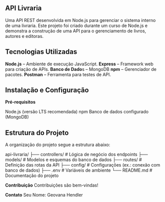 ## API Livraria

Uma API REST desenvolvida em Node.js para gerenciar o sistema interno de uma livraria. Este projeto foi criado durante um curso de Node.js e demonstra a construção de uma API para o gerenciamento de livros, autores e editoras.

## Tecnologias Utilizadas

**Node.js** – Ambiente de execução JavaScript.
**Express** – Framework web para criação de APIs.
**Banco de Dado**s – MongoDB
**npm** – Gerenciador de pacotes.
**Postman** – Ferramenta para testes de API.

## Instalação e Configuração

**Pré-requisitos**

Node.js (versão LTS recomendada)
npm
Banco de dados configurado (MongoDB)

## Estrutura do Projeto
A organização do projeto segue a estrutura abaixo:

api-livraria/
├── controllers/      # Lógica de negócio dos endpoints
├── models/           # Modelos e esquemas do banco de dados
├── routes/           # Definição das rotas da API
├── config/           # Configurações (ex.: conexão com banco de dados)
├── .env              # Variáveis de ambiente
└── README.md         # Documentação do projeto

**Contribuição**
Contribuições são bem-vindas! 

**Contato**
Seu Nome: Geovana Hendler


